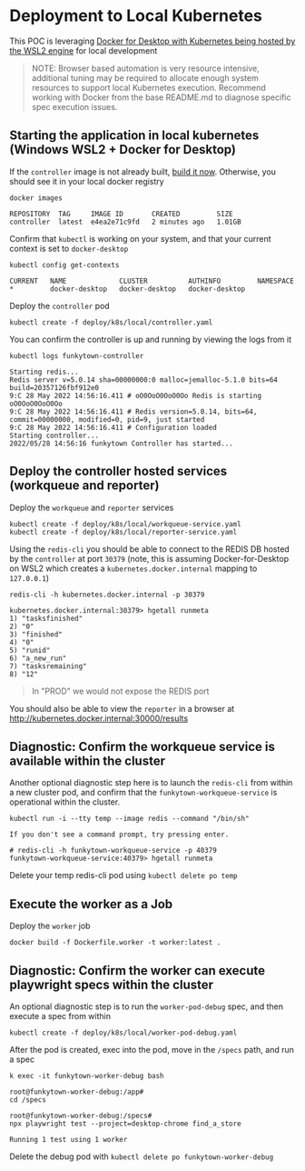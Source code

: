 # Deployment to Local Kubernetes

This POC is leveraging [Docker for Desktop with Kubernetes being hosted by the WSL2 engine](https://docs.docker.com/desktop/windows/wsl/) for local development

> NOTE: Browser based automation is very resource intensive, additional tuning may be required to allocate enough system resources to support local Kubernetes execution.  Recommend working with Docker from the base README.md to diagnose specific spec execution issues.


## Starting the application in local kubernetes (Windows WSL2 + Docker for Desktop)
If the `controller` image is not already built, [build it now](#ldd-build).  Otherwise, you should see it in your local docker registry

```
docker images

REPOSITORY  TAG     IMAGE ID       CREATED         SIZE
controller  latest  e4ea2e71c9fd   2 minutes ago   1.01GB
```

Confirm that `kubectl` is working on your system, and that your current context is set to `docker-desktop`
```
kubectl config get-contexts

CURRENT   NAME             CLUSTER          AUTHINFO         NAMESPACE
*         docker-desktop   docker-desktop   docker-desktop
```

Deploy the `controller` pod
```
kubectl create -f deploy/k8s/local/controller.yaml
```

You can confirm the controller is up and running by viewing the logs from it
```
kubectl logs funkytown-controller 

Starting redis...
Redis server v=5.0.14 sha=00000000:0 malloc=jemalloc-5.1.0 bits=64 build=20357126fbf912e0
9:C 28 May 2022 14:56:16.411 # oO0OoO0OoO0Oo Redis is starting oO0OoO0OoO0Oo
9:C 28 May 2022 14:56:16.411 # Redis version=5.0.14, bits=64, commit=00000000, modified=0, pid=9, just started
9:C 28 May 2022 14:56:16.411 # Configuration loaded
Starting controller...
2022/05/28 14:56:16 funkytown Controller has started...
```

## Deploy the controller hosted services (workqueue and reporter)

Deploy the `workqueue` and `reporter` services

```
kubectl create -f deploy/k8s/local/workqueue-service.yaml 
kubectl create -f deploy/k8s/local/reporter-service.yaml
```

Using the `redis-cli` you should be able to connect to the REDIS DB hosted by the `controller` at port `30379` (note, this is assuming Docker-for-Desktop on WSL2 which creates a `kubernetes.docker.internal` mapping to `127.0.0.1`)

```
redis-cli -h kubernetes.docker.internal -p 30379

kubernetes.docker.internal:30379> hgetall runmeta
1) "tasksfinished"
2) "0"
3) "finished"
4) "0"
5) "runid"
6) "a_new_run"
7) "tasksremaining"
8) "12"
```
> In "PROD" we would not expose the REDIS port

You should also be able to view the `reporter` in a browser at http://kubernetes.docker.internal:30000/results

## Diagnostic: Confirm the workqueue service is available within the cluster

Another optional diagnostic step here is to launch the `redis-cli` from within a new cluster pod, and confirm that the `funkytown-workqueue-service` is operational within the cluster.

```
kubectl run -i --tty temp --image redis --command "/bin/sh"

If you don't see a command prompt, try pressing enter.

# redis-cli -h funkytown-workqueue-service -p 40379
funkytown-workqueue-service:40379> hgetall runmeta
```

Delete your temp redis-cli pod using `kubectl delete po temp`

## Execute the worker as a Job

Deploy the `worker` job

```
docker build -f Dockerfile.worker -t worker:latest .
```

## Diagnostic: Confirm the worker can execute playwright specs within the cluster

An optional diagnostic step is to run the `worker-pod-debug` spec, and then execute a spec from within

```
kubectl create -f deploy/k8s/local/worker-pod-debug.yaml
```

After the pod is created, exec into the pod, move in the `/specs` path, and run a spec
```
k exec -it funkytown-worker-debug bash

root@funkytown-worker-debug:/app# 
cd /specs

root@funkytown-worker-debug:/specs#
npx playwright test --project=desktop-chrome find_a_store

Running 1 test using 1 worker
```

Delete the debug pod with `kubectl delete po funkytown-worker-debug`
